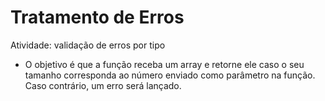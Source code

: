 # Tratamento de Erros
Atividade: validação de erros por tipo

* O objetivo é que a função receba um array e retorne ele caso o seu tamanho corresponda ao número enviado como parâmetro na função. Caso contrário, um erro será lançado.

    

